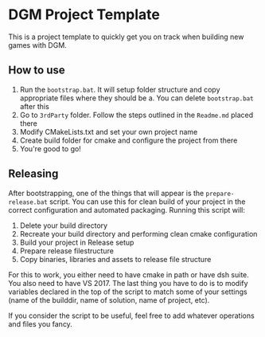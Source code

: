 # DGM Project Template

This is a project template to quickly get you on track when building new games with DGM.

## How to use

 1. Run the `bootstrap.bat`. It will setup folder structure and copy appropriate files where they should be
    a. You can delete `bootstrap.bat` after this
 2. Go to `3rdParty` folder. Follow the steps outlined in the `Readme.md` placed there
 3. Modify CMakeLists.txt and set your own project name
 4. Create build folder for cmake and configure the project from there
 5. You're good to go!

## Releasing

After bootstrapping, one of the things that will appear is the `prepare-release.bat` script. You can use this for clean build of your project in the correct configuration and automated packaging. Running this script will:

 1. Delete your build directory
 2. Recreate your build directory and performing clean cmake configuration
 3. Build your project in Release setup
 4. Prepare release filestructure
 5. Copy binaries, libraries and assets to release file structure

For this to work, you either need to have cmake in path or have dsh suite. You also need to have VS 2017. The last thing you have to do is to modify variables declared in the top of the script to match some of your settings (name of the builddir, name of solution, name of project, etc).

If you consider the script to be useful, feel free to add whatever operations and files you fancy.